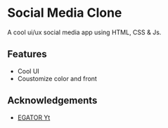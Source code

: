
# Social Media Clone

A cool ui/ux social media app using HTML, CSS & Js.


## Features

- Cool UI
- Coustomize color and front


## Acknowledgements

 - [EGATOR Yt](https://www.youtube.com/@EGATORTUTORIALS)


